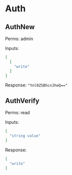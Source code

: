 # Auth

## AuthNew

Perms: admin

Inputs:


```json
[
  [
    "write"
  ]
]
```

Response: `"Ynl0ZSBhcnJheQ=="`

## AuthVerify

Perms: read

Inputs:


```json
[
  "string value"
]
```

Response:


```json
[
  "write"
]
```
